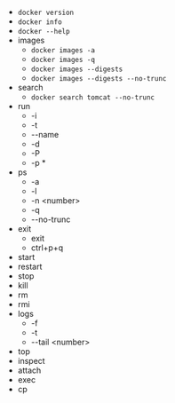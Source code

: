 
* `docker version`
* `docker info`
* `docker --help`
* images
    * `docker images -a`
    * `docker images -q`
    * `docker images --digests`
    * `docker images --digests --no-trunc`
* search
    * `docker search tomcat --no-trunc`
* run
    * -i
    * -t
    * --name
    * -d
    * -P
    * -p
        * 
* ps
    * -a
    * -l
    * -n \<number>
    * -q
    * --no-trunc
* exit
    * exit
    * ctrl+p+q
* start
* restart
* stop
* kill
* rm
* rmi
* logs
    * -f
    * -t
    * --tail \<number>
* top
* inspect
* attach
* exec
* cp